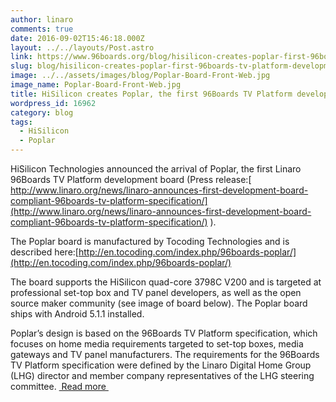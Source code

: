 ```yaml
---
author: linaro
comments: true
date: 2016-09-02T15:46:18.000Z
layout: ../../layouts/Post.astro
link: https://www.96boards.org/blog/hisilicon-creates-poplar-first-96boards-tv-platform-development-board/
slug: blog/hisilicon-creates-poplar-first-96boards-tv-platform-development-board/
image: ../../assets/images/blog/Poplar-Board-Front-Web.jpg
image_name: Poplar-Board-Front-Web.jpg
title: HiSilicon creates Poplar, the first 96Boards TV Platform development board
wordpress_id: 16962
category: blog
tags:
  - HiSilicon
  - Poplar
---
```



HiSilicon Technologies announced the arrival of Poplar, the first Linaro 96Boards TV Platform development board (Press release:[ http://www.linaro.org/news/linaro-announces-first-development-board-compliant-96boards-tv-platform-specification/](http://www.linaro.org/news/linaro-announces-first-development-board-compliant-96boards-tv-platform-specification/) ).

The Poplar board is manufactured by Tocoding Technologies and is described here:[http://en.tocoding.com/index.php/96boards-poplar/](http://en.tocoding.com/index.php/96boards-poplar/)

The board supports the HiSilicon quad-core 3798C V200 and is targeted at professional set-top box and TV panel developers, as well as the open source maker community (see image of board below). The Poplar board ships with Android 5.1.1 installed.

Poplar’s design is based on the 96Boards TV Platform specification, which focuses on home media requirements targeted to set-top boxes, media gateways and TV panel manufacturers. The requirements for the 96Boards TV Platform specification were defined by the Linaro Digital Home Group (LHG) director and member company representatives of the LHG steering committee. [ Read more ](http://www.linaro.org/blog/hisilicon-creates-poplar-the-first-96boards-tv-platform-development-board/)
